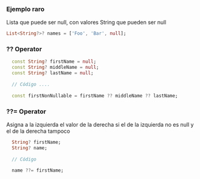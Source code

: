 
### Ejemplo raro

Lista que puede ser null, con valores String que pueden ser null

```dart
List<String?>? names = ['Foo', 'Bar', null];
```

### ?? Operator

```dart
  const String? firstName = null;
  const String? middleName = null;
  const String? lastName = null;
  
  // Código ....
  
  const firstNonNullable = firstName ?? middleName ?? lastName;
```

### ??= Operator

Asigna a la izquierda el valor de la derecha si el de la izquierda no es null y el de la derecha tampoco

```dart
  String? firstName;
  String? name;
  
  // Código
  
  name ??= firstName;
```

